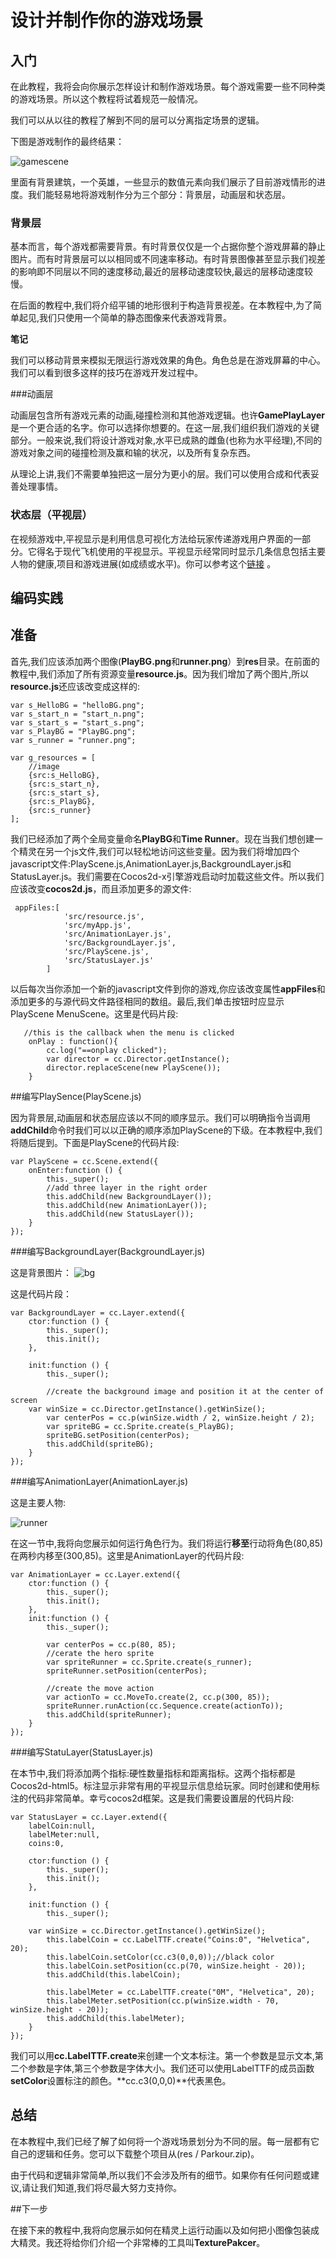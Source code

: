 # 设计并制作你的游戏场景

## 入门

在此教程，我将会向你展示怎样设计和制作游戏场景。每个游戏需要一些不同种类的游戏场景。所以这个教程将试着规范一般情况。

我们可以从以往的教程了解到不同的层可以分离指定场景的逻辑。

下图是游戏制作的最终结果：

![gamescene](res/result.png)

里面有背景建筑，一个英雄，一些显示的数值元素向我们展示了目前游戏情形的进度。我们能轻易地将游戏制作分为三个部分：背景层，动画层和状态层。

### 背景层

基本而言，每个游戏都需要背景。有时背景仅仅是一个占据你整个游戏屏幕的静止图片。而有时背景层可以以相同或不同速率移动。有时背景图像甚至显示我们视差的影响即不同层以不同的速度移动,最近的层移动速度较快,最远的层移动速度较慢。

在后面的教程中,我们将介绍平铺的地形很利于构造背景视差。在本教程中,为了简单起见,我们只使用一个简单的静态图像来代表游戏背景。

**笔记**

我们可以移动背景来模拟无限运行游戏效果的角色。角色总是在游戏屏幕的中心。我们可以看到很多这样的技巧在游戏开发过程中。

###动画层

动画层包含所有游戏元素的动画,碰撞检测和其他游戏逻辑。也许**GamePlayLayer**是一个更合适的名字。你可以选择你想要的。在这一层,我们组织我们游戏的关键部分。一般来说,我们将设计游戏对象,水平已成熟的雌鱼(也称为水平经理),不同的游戏对象之间的碰撞检测及赢和输的状况，以及所有复杂东西。

从理论上讲,我们不需要单独把这一层分为更小的层。我们可以使用合成和代表妥善处理事情。

### 状态层（平视层）

在视频游戏中,平视显示是利用信息可视化方法给玩家传递游戏用户界面的一部分。它得名于现代飞机使用的平视显示。平视显示经常同时显示几条信息包括主要人物的健康,项目和游戏进展(如成绩或水平)。你可以参考这个[链接](http://en.wikipedia.org/wiki/HUD_(video_gaming)) 。

## 编码实践

## 准备

首先,我们应该添加两个图像(**PlayBG.png**和**runner.png**）到**res**目录。在前面的教程中,我们添加了所有资源变量**resource.js**。因为我们增加了两个图片,所以**resource.js**还应该改变成这样的:

```
var s_HelloBG = "helloBG.png";
var s_start_n = "start_n.png";
var s_start_s = "start_s.png";
var s_PlayBG = "PlayBG.png";
var s_runner = "runner.png";

var g_resources = [
    //image
    {src:s_HelloBG},
    {src:s_start_n},
    {src:s_start_s},
    {src:s_PlayBG},
    {src:s_runner}
];
``` 

我们已经添加了两个全局变量命名**PlayBG**和**Time Runner**。现在当我们想创建一个精灵在另一个js文件,我们可以轻松地访问这些变量。因为我们将增加四个javascript文件:PlayScene.js,AnimationLayer.js,BackgroundLayer.js和StatusLayer.js。我们需要在Cocos2d-x引擎游戏启动时加载这些文件。所以我们应该改变**cocos2d.js**，而且添加更多的源文件:

```
 appFiles:[
            'src/resource.js',
            'src/myApp.js',
            'src/AnimationLayer.js',
            'src/BackgroundLayer.js',
            'src/PlayScene.js',
            'src/StatusLayer.js'
        ]
```

以后每次当你添加一个新的javascript文件到你的游戏,你应该改变属性**appFiles**和添加更多的与源代码文件路径相同的数组。最后,我们单击按钮时应显示PlayScene MenuScene。这里是代码片段:

```
   //this is the callback when the menu is clicked
    onPlay : function(){
        cc.log("==onplay clicked");
        var director = cc.Director.getInstance();
        director.replaceScene(new PlayScene());
    }
```

##编写PlaySence(PlayScene.js)

因为背景层,动画层和状态层应该以不同的顺序显示。我们可以明确指令当调用**addChild**命令时我们可以以正确的顺序添加PlayScene的下级。在本教程中,我们将随后提到。下面是PlayScene的代码片段:

```
var PlayScene = cc.Scene.extend({
    onEnter:function () {
        this._super();
        //add three layer in the right order
        this.addChild(new BackgroundLayer());
        this.addChild(new AnimationLayer());
        this.addChild(new StatusLayer());
    }
});
```

###编写BackgroundLayer(BackgroundLayer.js)

这是背景图片：
![bg](res/PlayBG.png)

这是代码片段：

```
var BackgroundLayer = cc.Layer.extend({
    ctor:function () {
        this._super();
        this.init();
    },

    init:function () {
        this._super();
		
		//create the background image and position it at the center of screen
	var winSize = cc.Director.getInstance().getWinSize();
        var centerPos = cc.p(winSize.width / 2, winSize.height / 2);
        var spriteBG = cc.Sprite.create(s_PlayBG);
        spriteBG.setPosition(centerPos);
        this.addChild(spriteBG);
    }
});

```

###编写AnimationLayer(AnimationLayer.js)

这是主要人物:

![runner](res/runner.png)

在这一节中,我将向您展示如何运行角色行为。我们将运行**移至**行动将角色(80,85)在两秒内移至(300,85)。这里是AnimationLayer的代码片段:

``` 
var AnimationLayer = cc.Layer.extend({
    ctor:function () {
        this._super();
        this.init();
    },
    init:function () {
        this._super();

        var centerPos = cc.p(80, 85);
        //cerate the hero sprite
        var spriteRunner = cc.Sprite.create(s_runner);
        spriteRunner.setPosition(centerPos);
        
        //create the move action
        var actionTo = cc.MoveTo.create(2, cc.p(300, 85));
        spriteRunner.runAction(cc.Sequence.create(actionTo));
        this.addChild(spriteRunner);
    }
});
```

###编写StatuLayer(StatusLayer.js)

在本节中,我们将添加两个指标:硬性数量指标和距离指标。这两个指标都是Cocos2d-html5。标注显示非常有用的平视显示信息给玩家。同时创建和使用标注的代码非常简单。幸亏cocos2d框架。这是我们需要设置层的代码片段:

```
var StatusLayer = cc.Layer.extend({
    labelCoin:null,
    labelMeter:null,
    coins:0,

    ctor:function () {
        this._super();
        this.init();
    },

    init:function () {
        this._super();
	
	var winSize = cc.Director.getInstance().getWinSize();
        this.labelCoin = cc.LabelTTF.create("Coins:0", "Helvetica", 20);
        this.labelCoin.setColor(cc.c3(0,0,0));//black color
        this.labelCoin.setPosition(cc.p(70, winSize.height - 20));
        this.addChild(this.labelCoin);

        this.labelMeter = cc.LabelTTF.create("0M", "Helvetica", 20);
        this.labelMeter.setPosition(cc.p(winSize.width - 70, winSize.height - 20));
        this.addChild(this.labelMeter);
    }
});

```

我们可以用**cc.LabelTTF.create**来创建一个文本标注。第一个参数是显示文本,第二个参数是字体,第三个参数是字体大小。我们还可以使用LabelTTF的成员函数**setColor**设置标注的颜色。**cc.c3(0,0,0)**代表黑色。

## 总结

在本教程中,我们已经了解了如何将一个游戏场景划分为不同的层。每一层都有它自己的逻辑和任务。您可以下载整个项目从(res / Parkour.zip)。

由于代码和逻辑非常简单,所以我们不会涉及所有的细节。如果你有任何问题或建议,请让我们知道,我们将尽最大努力支持你。

##下一步

在接下来的教程中,我将向您展示如何在精灵上运行动画以及如何把小图像包装成大精灵。我还将给你们介绍一个非常棒的工具叫**TexturePakcer**。
